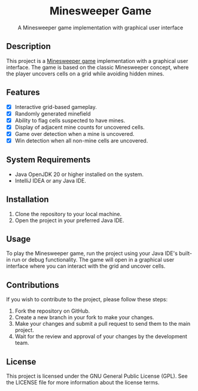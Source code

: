 <h1 align="center">Minesweeper Game</h1>

<p align="center">A Minesweeper game implementation with graphical user interface</p>

## Description

This project is a [Minesweeper game](https://es.wikipedia.org/wiki/Buscaminas) implementation with a graphical user interface. The game is based on the classic Minesweeper concept, where the player uncovers cells on a grid while avoiding hidden mines.

## Features

- [X] Interactive grid-based gameplay.
- [X] Randomly generated minefield
- [X] Ability to flag cells suspected to have mines.
- [X] Display of adjacent mine counts for uncovered cells.
- [X] Game over detection when a mine is uncovered.
- [X] Win detection when all non-mine cells are uncovered.

## System Requirements

- Java OpenJDK 20 or higher installed on the system.
- IntelliJ IDEA or any Java IDE.

## Installation

1. Clone the repository to your local machine.
2. Open the project in your preferred Java IDE.

## Usage

To play the Minesweeper game, run the project using your Java IDE's built-in run or debug functionality. The game will open in a graphical user interface where you can interact with the grid and uncover cells.

## Contributions

If you wish to contribute to the project, please follow these steps:

1. Fork the repository on GitHub.
2. Create a new branch in your fork to make your changes.
3. Make your changes and submit a pull request to send them to the main project.
4. Wait for the review and approval of your changes by the development team.

## License

This project is licensed under the GNU General Public License (GPL). See the LICENSE file for more information about the license terms.